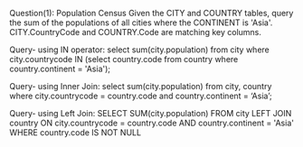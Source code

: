 Question(1): Population Census
Given the CITY and COUNTRY tables, query the sum of the populations of all cities where the CONTINENT is 'Asia'. CITY.CountryCode and COUNTRY.Code are matching key columns.

Query- using IN operator:
select sum(city.population) from city where city.countrycode IN (select country.code from country where country.continent = 'Asia');

Query- using Inner Join:
select sum(city.population) from city, country where city.countrycode = country.code and country.continent = ‘Asia’;

Query- using Left Join:
SELECT SUM(city.population) FROM city LEFT JOIN country ON city.countrycode = country.code AND country.continent = 'Asia' WHERE country.code IS NOT NULL